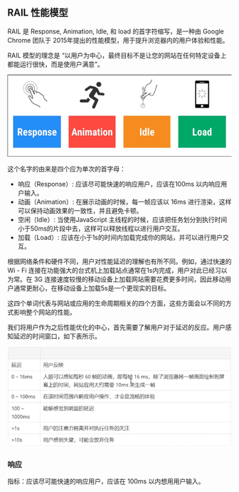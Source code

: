## RAIL 性能模型
RAIL 是 Response, Animation, Idle, 和 load 的首字符缩写，是一种由 Google Chrome 团队于 2015年提出的性能模型，用于提升浏览器内的用户体验和性能。

RAIL 模型的理念是 “以用户为中心，最终目标不是让您的网站在任何特定设备上都能运行很快，而是使用户满意”。

![RAIL](./assets/RAIL.png)

这个名字的由来是四个应为单次的首字母：
  - 响应（Response）: 应该尽可能快速的响应用户，应该在100ms 以内响应用户输入。
  - 动画（Animation）: 在展示动画的时候，每一帧应该以 16ms 进行渲染，这样可以保持动画效果的一致性，并且避免卡顿。
  - 空闲（Idle）: 当使用JavaScript 主线程的时候，应该把任务划分到执行时间小于50ms的片段中去，这样可以释放线程以进行用户交互。
  - 加载（Load）: 应该在小于1s的时间内加载完成你的网站，并可以进行用户交互。
  
  根据网络条件和硬件不同，用户对性能延迟的理解也有所不同。例如，通过快速的 Wi - Fi 连接在功能强大的台式机上加载站点通常在1s内完成，用户对此已经习以为常。在 3G 连接速度较慢的移动设备上加载网站需要花费更多时间，因此移动用户通常更耐心，在移动设备上加载5s是一个更现实的目标。

  这四个单词代表与网站或应用的生命周期相关的四个方面，这些方面会以不同的方式影响整个网站的性能。

  我们将用户作为之后性能优化的中心，首先需要了解用户对于延迟的反应。用户感知延迟的时间窗口，如下表所示。

  ![load](./assets/loadTimeImg.png)

  ### 响应

  指标：应该尽可能快速的响应用户，应该在 100ms 以内想用用户输入。
